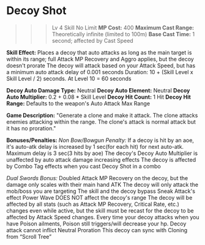 # __Decoy Shot__ #
>>> Lv 4 Skill
No Limit
**MP Cost:** 400
**Maximum Cast Range:** Theoretically infinite (limited to 100m)
**Base Cast Time:** 1 second; affected by Cast Speed

**Skill Effect:**
Places a decoy that auto attacks as long as the main target is within its range; full Attack MP Recovery and Aggro applies, but the decoy doesn't prorate
The decoy will attack based on your Attack Speed, but has a minimum auto attack delay of 0.001 seconds
Duration: 10 + (Skill Level x Skill Level / 2) seconds. At Level 10 = 60 seconds

**Decoy Auto Damage Type:** Neutral
**Decoy Auto Element:** Neutral
**Decoy Auto Multiplier:** 0.2 + 0.08 * Skill Level
**Decoy Hit Count:** 1 Hit
**Decoy Hit Range:** Defaults to the weapon's Auto Attack Max Range

**Game Description:** "Generate a clone and make it attack. The clone attacks enemies attacking within the range. The clone's attack is normal attack but it has no proration."

**Bonuses/Penalties:**
*Non Bow/Bowgun Penalty:* If a decoy is hit by an aoe, it's auto-atk delay is increased by 1 sec(for each hit) for next auto-atk. Maximum delay is 3 sec(3 hits by aoe)
The decoy's Decoy Auto Multiplier is unaffected by auto attack damage increasing effects
The decoy is affected by Combo Tag effects when you cast Decoy Shot in a combo

*Dual Swords Bonus:* Doubled Attack MP Recovery on the decoy, but the damage only scales with their main hand ATK
The decoy will only attack the mob/boss you are targeting
The skill and the decoy bypass Sneak Attack's effect
Power Wave DOES NOT affect the decoy's range
The decoy will be affected by all stats (such as Attack MP Recovery, Critical Rate, etc.) changes even while active, but the skill must be recast for the decoy to be affected by Attack Speed changes.
Every time your decoy attacks when you have Poison ailments, Poison still triggers/will decrease your hp.
Decoy attack cannot inflict Neutral Proration
This decoy can sync with Cloning from “Scroll Tree”
